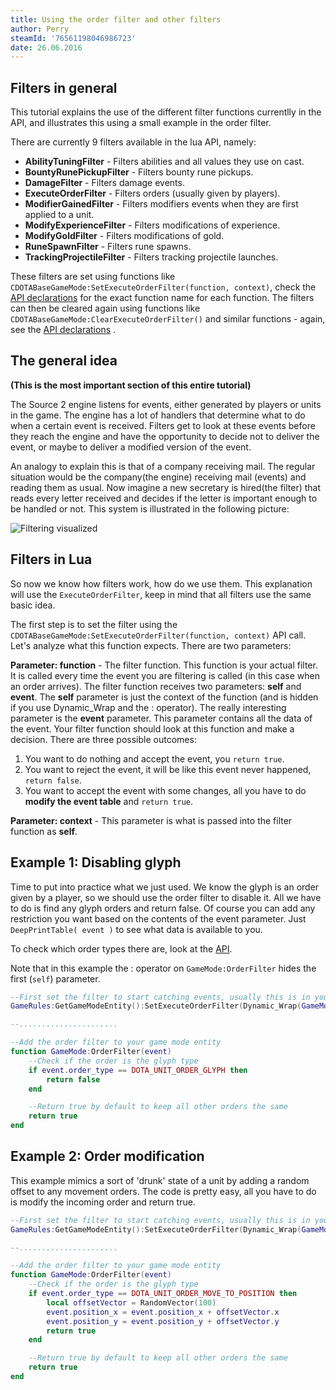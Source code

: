 ```yaml
---
title: Using the order filter and other filters
author: Perry
steamId: '76561198046986723'
date: 26.06.2016
---
```


## Filters in general

This tutorial explains the use of the different filter functions currentlly in the API, and illustrates this using a small example in the order filter.

There are currently 9 filters available in the lua API, namely:

- **AbilityTuningFilter** - Filters abilities and all values they use on cast.
- **BountyRunePickupFilter** - Filters bounty rune pickups.
- **DamageFilter** - Filters damage events.
- **ExecuteOrderFilter** - Filters orders (usually given by players).
- **ModifierGainedFilter** - Filters modifiers events when they are first applied to a unit.
- **ModifyExperienceFilter** - Filters modifications of experience.
- **ModifyGoldFilter** - Filters modifications of gold.
- **RuneSpawnFilter** - Filters rune spawns.
- **TrackingProjectileFilter** - Filters tracking projectile launches.

These filters are set using functions like `CDOTABaseGameMode:SetExecuteOrderFilter(function, context)`, check the [API declarations](https://github.com/TypeScriptToLua/Dota2Declarations/blob/master/dota-api.d.ts#L1193) for the exact function name for each function. The filters can then be cleared again using functions like `CDOTABaseGameMode:ClearExecuteOrderFilter()` and similar functions - again, see the [API declarations](https://github.com/TypeScriptToLua/Dota2Declarations/blob/master/dota-api.d.ts#L1193) .

## The general idea

**(This is the most important section of this entire tutorial)**

The Source 2 engine listens for events, either generated by players or units in the game. The engine has a lot of handlers that determine what to do when a certain event is received. Filters get to look at these events before they reach the engine and have the opportunity to decide not to deliver the event, or maybe to deliver a modified version of the event.

An analogy to explain this is that of a company receiving mail. The regular situation would be the company(the engine) receiving mail (events) and reading them as usual. Now imagine a new secretary is hired(the filter) that reads every letter received and decides if the letter is important enough to be handled or not. This system is illustrated in the following picture:

![Filtering visualized](https://i.imgur.com/Op4u0Oa.png)

## Filters in Lua

So now we know how filters work, how do we use them. This explanation will use the `ExecuteOrderFilter`, keep in mind that all filters use the same basic idea.

The first step is to set the filter using the `CDOTABaseGameMode:SetExecuteOrderFilter(function, context)` API call. Let's analyze what this function expects. There are two parameters:

**Parameter: function** - The filter function. This function is your actual filter. It is called every time the event you are filtering is called (in this case when an order arrives). The filter function receives two parameters: **self** and **event**. The **self** parameter is just the context of the function (and is hidden if you use Dynamic_Wrap and the : operator). The really interesting parameter is the **event** parameter. This parameter contains all the data of the event. Your filter function should look at this function and make a decision. There are three possible outcomes:

1. You want to do nothing and accept the event, you `return true`.
2. You want to reject the event, it will be like this event never happened, `return false`.
3. You want to accept the event with some changes, all you have to do **modify the event table** and `return true`.

**Parameter: context** - This parameter is what is passed into the filter function as **self**.

## Example 1: Disabling glyph

Time to put into practice what we just used. We know the glyph is an order given by a player, so we should use the order filter to disable it. All we have to do is find any glyph orders and return false. Of course you can add any restriction you want based on the contents of the event parameter. Just `DeepPrintTable( event )` to see what data is available to you.

To check which order types there are, look at the [API](https://moddota.com/api/#!/vscripts/dotaunitorder_t).

Note that in this example the : operator on `GameMode:OrderFilter` hides the first (`self`) parameter.

```lua
--First set the filter to start catching events, usually this is in your init
GameRules:GetGameModeEntity():SetExecuteOrderFilter(Dynamic_Wrap(GameMode, "OrderFilter"), self)

--......................

--Add the order filter to your game mode entity
function GameMode:OrderFilter(event)
    --Check if the order is the glyph type
    if event.order_type == DOTA_UNIT_ORDER_GLYPH then
        return false
    end

    --Return true by default to keep all other orders the same
    return true
end
```

## Example 2: Order modification

This example mimics a sort of 'drunk' state of a unit by adding a random offset to any movement orders. The code is pretty easy, all you have to do is modify the incoming order and return true.

```lua
--First set the filter to start catching events, usually this is in your init
GameRules:GetGameModeEntity():SetExecuteOrderFilter(Dynamic_Wrap(GameMode, "OrderFilter"), self)

--......................

--Add the order filter to your game mode entity
function GameMode:OrderFilter(event)
    --Check if the order is the glyph type
    if event.order_type == DOTA_UNIT_ORDER_MOVE_TO_POSITION then
        local offsetVector = RandomVector(100)
        event.position_x = event.position_x + offsetVector.x
        event.position_y = event.position_y + offsetVector.y
        return true
    end

    --Return true by default to keep all other orders the same
    return true
end
```
